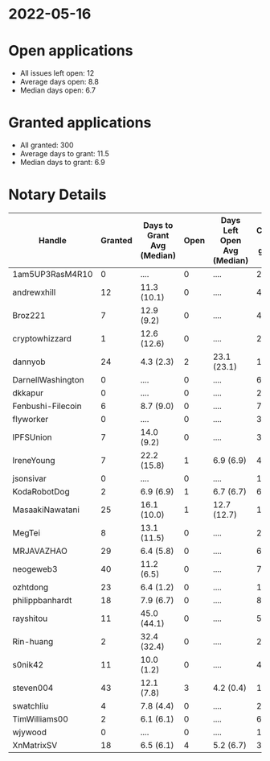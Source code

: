 2022-05-16
==========

# Open applications

- All issues left open: 12
- Average days open: 8.8
- Median days open: 6.7

# Granted applications

- All granted: 300
- Average days to grant: 11.5
- Median days to grant: 6.9

# Notary Details

| Handle            |   Granted | Days to Grant Avg (Median)   |   Open | Days Left Open Avg (Median)   |   Closed (no grant) |
|-------------------|-----------|------------------------------|--------|-------------------------------|---------------------|
| 1am5UP3RasM4R10   |         0 | ....                         |      0 | ....                          |                   2 |
| andrewxhill       |        12 | 11.3  (10.1)                 |      0 | ....                          |                  46 |
| Broz221           |         7 | 12.9  (9.2)                  |      0 | ....                          |                  41 |
| cryptowhizzard    |         1 | 12.6  (12.6)                 |      0 | ....                          |                  20 |
| dannyob           |        24 | 4.3  (2.3)                   |      2 | 23.1  (23.1)                  |                 120 |
| DarnellWashington |         0 | ....                         |      0 | ....                          |                   6 |
| dkkapur           |         0 | ....                         |      0 | ....                          |                   2 |
| Fenbushi-Filecoin |         6 | 8.7  (9.0)                   |      0 | ....                          |                  79 |
| flyworker         |         0 | ....                         |      0 | ....                          |                   3 |
| IPFSUnion         |         7 | 14.0  (9.2)                  |      0 | ....                          |                  31 |
| IreneYoung        |         7 | 22.2  (15.8)                 |      1 | 6.9  (6.9)                    |                  42 |
| jsonsivar         |         0 | ....                         |      0 | ....                          |                  13 |
| KodaRobotDog      |         2 | 6.9  (6.9)                   |      1 | 6.7  (6.7)                    |                   6 |
| MasaakiNawatani   |        25 | 16.1  (10.0)                 |      1 | 12.7  (12.7)                  |                 104 |
| MegTei            |         8 | 13.1  (11.5)                 |      0 | ....                          |                  24 |
| MRJAVAZHAO        |        29 | 6.4  (5.8)                   |      0 | ....                          |                  68 |
| neogeweb3         |        40 | 11.2  (6.5)                  |      0 | ....                          |                  77 |
| ozhtdong          |        23 | 6.4  (1.2)                   |      0 | ....                          |                 119 |
| philippbanhardt   |        18 | 7.9  (6.7)                   |      0 | ....                          |                  81 |
| rayshitou         |        11 | 45.0  (44.1)                 |      0 | ....                          |                  58 |
| Rin-huang         |         2 | 32.4  (32.4)                 |      0 | ....                          |                   2 |
| s0nik42           |        11 | 10.0  (1.2)                  |      0 | ....                          |                  42 |
| steven004         |        43 | 12.1  (7.8)                  |      3 | 4.2  (0.4)                    |                 153 |
| swatchliu         |         4 | 7.8  (4.4)                   |      0 | ....                          |                  26 |
| TimWilliams00     |         2 | 6.1  (6.1)                   |      0 | ....                          |                   6 |
| wjywood           |         0 | ....                         |      0 | ....                          |                  11 |
| XnMatrixSV        |        18 | 6.5  (6.1)                   |      4 | 5.2  (6.7)                    |                  33 |